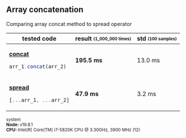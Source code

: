 ## Array concatenation
Comparing array concat method to spread operator
<table><thead><tr><th>tested code</th><th>result <sub><sup>(1_000_000 times)</sup></sub></th><th>std <sub><sup>(100 samples)</sup></sub></th></tr></thead><tbody>
<tr></tr><tr><td>

[**concat**](/benchmarks/array-concatenation/concat.js)

```javascript
arr_1.concat(arr_2)
```

</td><td><b>195.5 ms</b></td><td>13.0 ms</td></tr>
<tr></tr><tr><td>

[**spread**](/benchmarks/array-concatenation/spread.js)

```javascript
[...arr_1, ...arr_2]
```

</td><td><b>47.9 ms</b></td><td>3.2 ms</td></tr>
</tbody></table>
<sub>system<br><b>Node: </b> v19.8.1 <br><b>CPU: </b>Intel(R) Core(TM) i7-5820K CPU @ 3.30GHz, 3900 MHz (12)</sub>
